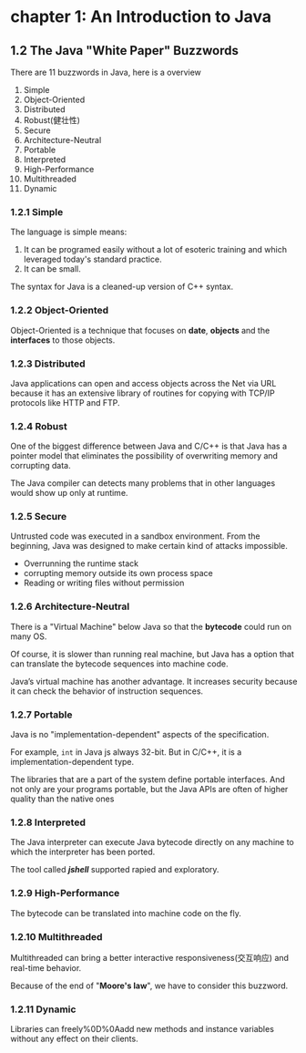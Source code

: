 # chapter 1: An Introduction to Java
## 1.2 The Java "White Paper" Buzzwords

There are 11 buzzwords in Java, here is a overview

1. Simple
2. Object-Oriented
3. Distributed
4. Robust(健壮性)
5. Secure
6. Architecture-Neutral
7. Portable
8. Interpreted
9. High-Performance
10. Multithreaded
11. Dynamic

### 1.2.1 Simple

The language is simple means:

1. It can be programed easily without a lot of esoteric training and which leveraged today's standard practice.
2. It can be small.

The syntax for Java is a cleaned-up version of C++ syntax.

### 1.2.2 Object-Oriented

Object-Oriented is a technique that focuses on **date**, **objects** and the **interfaces** to those objects.

### 1.2.3 Distributed
Java applications can open and access objects across the Net via URL 
because it has an extensive library of routines for copying with TCP/IP protocols like HTTP and FTP.

### 1.2.4 Robust

One of the biggest difference between Java and C/C++ is that Java has a pointer model that eliminates the possibility of overwriting memory and corrupting data.

The Java compiler can detects many problems that in other languages would show up only at runtime.

### 1.2.5 Secure
Untrusted code was executed in a sandbox environment. From the beginning, Java was designed to make certain kind of attacks impossible.

* Overrunning the runtime stack
* corrupting  memory outside its own process space
* Reading or writing files without permission

### 1.2.6 Architecture-Neutral

There is a "Virtual Machine" below Java so that the **bytecode** could run on many OS.

Of course, it is slower than running real machine, but Java has a option that can translate the bytecode sequences into machine code.

Java’s virtual machine has another advantage. It increases security because it
can check the behavior of instruction sequences.

### 1.2.7 Portable
Java is no "implementation-dependent" aspects of the specification.

For example, `int` in Java js always 32-bit. But in C/C++, it is a implementation-dependent type.

The libraries that are a part of the system define portable interfaces.
And not only are your programs portable, but the Java APIs are often of higher quality than the native ones

### 1.2.8 Interpreted
The Java interpreter can execute Java bytecode directly on any machine to which the interpreter has been ported.

The tool called ***jshell*** supported rapied and exploratory.

### 1.2.9 High-Performance
The bytecode can be translated into machine code on the fly.

### 1.2.10 Multithreaded
Multithreaded can bring a better interactive responsiveness(交互响应) and real-time behavior.

Because of the end of "**Moore's law**", we have to consider this buzzword.

### 1.2.11 Dynamic

Libraries can freely%0D%0Aadd new methods and instance variables without any effect on their clients.

